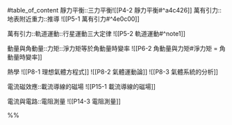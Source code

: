 #table_of_content
靜力平衡::三力平衡![[P4-2 靜力平衡#^a4c426]]
萬有引力::地表附近重力::推導
![[P5-1 萬有引力#^4e0c00]]

萬有引力::軌道運動::行星運動三大定律
![[P5-2 軌道運動#^note1]]

動量與角動量::力矩::淨力矩等於角動量時變率
![[P6-2 角動量與力矩#淨力矩 = 角動量時變率]]

熱學
![[P8-1 理想氣體方程式]]
![[P8-2 氣體運動論]]
![[P8-3 氣體系統的分析]]

電流磁效應::載流導線的磁場
![[P15-1 載流導線的磁場]]

電流與電路::電阻測量
![[P14-3 電阻測量]]

%%